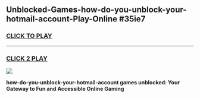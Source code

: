 
## Unblocked-Games-how-do-you-unblock-your-hotmail-account-Play-Online #35ie7
<h3>
<a href="https://news.freeplayer.one?title=how-do-you-unblock-your-hotmail-account&ref=3">CLICK TO PLAY</a></h3>
<hr>

<h3>
<a href="https://news.freeplayer.one?title=how-do-you-unblock-your-hotmail-account&ref=3">CLICK 2 PLAY</a>
  
</h3>

<a href="https://news.freeplayer.one?title=how-do-you-unblock-your-hotmail-account&ref=3"><img src="https://clearcache.store/games.png"></a>


**how-do-you-unblock-your-hotmail-account games unblocked: Your Gateway to Fun and Accessible Online Gaming**
